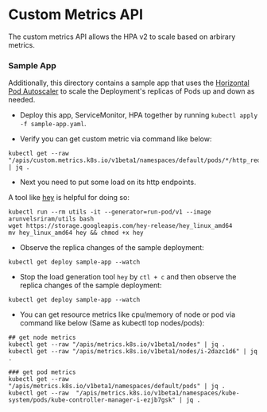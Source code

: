 # Custom Metrics API

The custom metrics API allows the HPA v2 to scale based on arbirary metrics.

### Sample App

Additionally, this directory contains a sample app that uses the [Horizontal Pod Autoscaler](https://kubernetes.io/docs/tasks/run-application/horizontal-pod-autoscale/) to scale the Deployment's replicas of Pods up and down as needed.  

- Deploy this app, ServiceMonitor, HPA together by running `kubectl apply -f sample-app.yaml`. 

- Verify you can get custom metric via command like below:
```
kubectl get --raw "/apis/custom.metrics.k8s.io/v1beta1/namespaces/default/pods/*/http_requests" | jq .
```

- Next you need to put some load on its http endpoints. 

A tool like [hey](https://github.com/rakyll/hey) is helpful for doing so: 
```shell
kubectl run --rm utils -it --generator=run-pod/v1 --image arunvelsriram/utils bash
wget https://storage.googleapis.com/hey-release/hey_linux_amd64
mv hey_linux_amd64 hey && chmod +x hey

```

- Observe the replica changes of the sample deployment:
```
kubectl get deploy sample-app --watch
```

- Stop the load generation tool `hey` by `ctl + c` and then observe the replica changes of the sample deployment:
```
kubectl get deploy sample-app --watch
```

- You can get resource metrics like cpu/memory of node or pod via command like below (Same as kubectl top nodes/pods):
```
## get node metrics
kubectl get --raw "/apis/metrics.k8s.io/v1beta1/nodes" | jq .
kubectl get --raw "/apis/metrics.k8s.io/v1beta1/nodes/i-2dazc1d6" | jq .

### get pod metrics
kubectl get --raw  "/apis/metrics.k8s.io/v1beta1/namespaces/default/pods" | jq .
kubectl get --raw  "/apis/metrics.k8s.io/v1beta1/namespaces/kube-system/pods/kube-controller-manager-i-ezjb7gsk" | jq .
```
